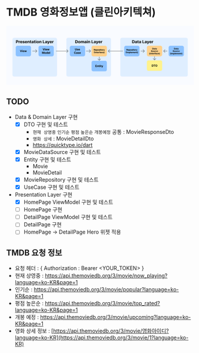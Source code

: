 # TMDB 영화정보앱 (클린아키텍쳐)

![clean_arch](clean_arch.png)

## TODO
- Data & Domain Layer 구현
  - [X] DTO 구현 및 테스트
    - `현재 상영중` `인기순` `평점` `높은순` `개봉예정` 공통 : MovieResponseDto
    - `영화 상세` : MovieDetailDto
    - https://quicktype.io/dart
  - [X] MovieDataSource 구현 및 테스트
  - [X] Entity 구현 및 테스트
    - Movie
    - MovieDetail
  - [X] MovieRepository 구현 및 테스트
  - [X] UseCase 구현 및 테스트

- Presentation Layer 구현
  - [X] HomePage ViewModel 구현 및 테스트
  - [ ] HomePage 구현
  - [ ] DetailPage ViewModel 구현 및 테스트
  - [ ] DetailPage 구현
  - [ ] HomePage -> DetailPage Hero 위젯 적용

## TMDB 요청 정보
- 요청 헤더 : { Authorization : Bearer <YOUR_TOKEN> }
- 현재 상영중 : https://api.themoviedb.org/3/movie/now_playing?language=ko-KR&page=1
- 인기순 : https://api.themoviedb.org/3/movie/popular?language=ko-KR&page=1
- 평점 높은순 : https://api.themoviedb.org/3/movie/top_rated?language=ko-KR&page=1
- 개봉 예정 : https://api.themoviedb.org/3/movie/upcoming?language=ko-KR&page=1
- 영화 상세 정보 : [https://api.themoviedb.org/3/movie/영화아이디?language=ko-KR](https://api.themoviedb.org/3/movie/1?language=ko-KR)